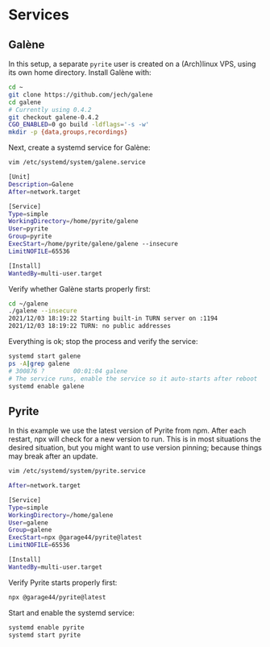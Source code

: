 # Services

## Galène

In this setup, a separate `pyrite` user is created on a (Arch)linux VPS,
using its own home directory. Install Galène with:

```bash
cd ~
git clone https://github.com/jech/galene
cd galene
# Currently using 0.4.2
git checkout galene-0.4.2
CGO_ENABLED=0 go build -ldflags='-s -w'
mkdir -p {data,groups,recordings}
```

Next, create a systemd service for Galène:

```bash
vim /etc/systemd/system/galene.service
```

```bash
[Unit]
Description=Galene
After=network.target

[Service]
Type=simple
WorkingDirectory=/home/pyrite/galene
User=pyrite
Group=pyrite
ExecStart=/home/pyrite/galene/galene --insecure
LimitNOFILE=65536

[Install]
WantedBy=multi-user.target
```

Verify whether Galène starts properly first:

```bash
cd ~/galene
./galene --insecure
2021/12/03 18:19:22 Starting built-in TURN server on :1194
2021/12/03 18:19:22 TURN: no public addresses
```

Everything is ok; stop the process and verify the service:

```bash
systemd start galene
ps -A|grep galene
# 300876 ?        00:01:04 galene
# The service runs, enable the service so it auto-starts after reboot
systemd enable galene
```

## Pyrite

In this example we use the latest version of Pyrite from npm. After each restart,
npx will check for a new version to run. This is in most situations the desired
situation, but you might want to use version pinning; because things may break
after an update.

```bash
vim /etc/systemd/system/pyrite.service
```

```bash
After=network.target

[Service]
Type=simple
WorkingDirectory=/home/galene
User=galene
Group=galene
ExecStart=npx @garage44/pyrite@latest
LimitNOFILE=65536

[Install]
WantedBy=multi-user.target
```

Verify Pyrite starts properly first:

```bash
npx @garage44/pyrite@latest
```

Start and enable the systemd service:

```bash
systemd enable pyrite
systemd start pyrite
```
